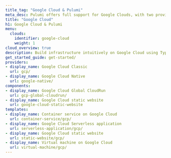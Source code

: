 ```yaml
---
title_tag: "Google Cloud & Pulumi"
meta_desc: Pulumi offers full support for Google Clouds, with two providers, 2 components, and templates.
title: "Google Cloud"
h1: Google Cloud & Pulumi
menu:
  clouds:
    identifier: google-cloud
    weight: 1
cloud_overview: true
description: Build infrastructure intuitively on Google Cloud using TypeScript, Python, Go, C#, Java or YAML. Pulumi supports all Google Cloud APIs and stays up-to-date with all Google Cloud features.
get_started_guide: get-started/
providers:
- display_name: Google Cloud Classic
  url: gcp/
- display_name: Google Cloud Native
  url: google-native/
components:
- display_name: Google Cloud Global CloudRun
  url: gcp-global-cloudrun/
- display_name: Google Cloud static website
  url: google-cloud-static-website
templates:
- display_name: Container service on Google Cloud
  url: container-service/gcp/
- display_name: Google Cloud Serverless application
  url: serverless-application/gcp/
- display_name: Google Cloud static website
  url: static-website/gcp/
- display_name: Virtual machine on Google Cloud
  url: virtual-machine/gcp/
---
```


